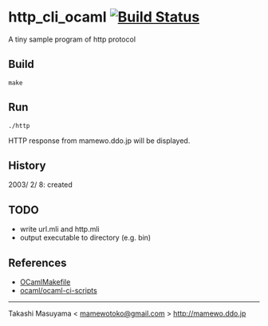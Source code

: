 http_cli_ocaml [![Build Status](https://travis-ci.org/mamewotoko/http_cli_ocaml.svg?branch=master)](https://travis-ci.org/mamewotoko/http_cli_ocaml) 
==============
A tiny sample program of http protocol

Build
-----
```
make
```

Run
---
```
./http
```
HTTP response from mamewo.ddo.jp will be displayed.

History
-------
2003/ 2/ 8: created

TODO
----
* write url.mli and http.mli
* output executable to directory (e.g. bin)

References
----------
* [OCamlMakefile](http://mmottl.github.io/ocaml-makefile/)
* [ocaml/ocaml-ci-scripts](https://github.com/ocaml/ocaml-ci-scripts)

----
Takashi Masuyama < mamewotoko@gmail.com >
http://mamewo.ddo.jp
